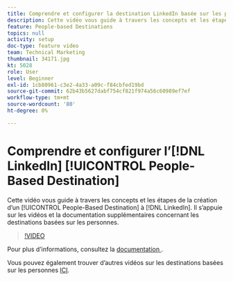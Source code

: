 ```yaml
---
title: Comprendre et configurer la destination LinkedIn basée sur les personnes
description: Cette vidéo vous guide à travers les concepts et les étapes de la création d’une destination LinkedIn basée sur les personnes. Il s’appuie sur les vidéos et la documentation supplémentaires concernant les destinations basées sur les personnes.
feature: People-based Destinations
topics: null
activity: setup
doc-type: feature video
team: Technical Marketing
thumbnail: 34171.jpg
kt: 5028
role: User
level: Beginner
exl-id: 1cb80961-c3e2-4a33-a09c-f84cbfed19bd
source-git-commit: 62b43b5627dabf754cf821f974a56c60989ef7ef
workflow-type: tm+mt
source-wordcount: '80'
ht-degree: 0%

---
```


# Comprendre et configurer l’[!DNL LinkedIn] [!UICONTROL People-Based Destination]

Cette vidéo vous guide à travers les concepts et les étapes de la création d’un [!UICONTROL People-Based Destination] à [!DNL LinkedIn]. Il s’appuie sur les vidéos et la documentation supplémentaires concernant les destinations basées sur les personnes.

>[!VIDEO](https://video.tv.adobe.com/v/34171/?quality=12)

Pour plus d’informations, consultez la [ documentation ](https://experienceleague.adobe.com/docs/audience-manager/user-guide/features/destinations/people-based/people-based-destinations-overview.html?lang=fr).

Vous pouvez également trouver d’autres vidéos sur les destinations basées sur les personnes [ICI](https://adobe.ly/aamlearnpbd).
